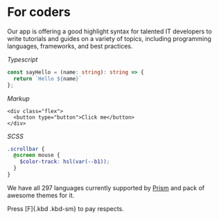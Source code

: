 # For coders

Our app is offering a good highlight syntax for talented IT developers to write tutorials and guides on a variety of topics, including programming languages, frameworks, and best practices.

_Typescript_

``` typescript
const sayHello = (name: string): string => {
  return `Hello ${name}`
};
```

_Markup_

``` markup
<div class="flex">
  <button type="button">Click me</button>
</div>
```

_SCSS_

``` scss
.scrollbar {
  @screen mouse {
    $color-track: hsl(var(--b1));
  }
}
```

We have all 297 languages currently supported by [Prism](https://prismjs.com/) and pack of awesome themes for it.


Press [F]{.kbd .kbd-sm} to pay respects.
